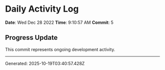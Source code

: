 # Daily Activity Log

**Date**: Wed Dec 28 2022
**Time**: 9:10:57 AM
**Commit**: 5

## Progress Update

This commit represents ongoing development activity.

---
Generated: 2025-10-19T03:40:57.428Z
